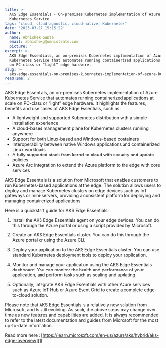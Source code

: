 ```yaml
---
title: >-
  AKS Edge Essentials - On-premises Kubernetes implementation of Azure
  Kubernetes Service
tags: 'cloud, cloud-agnostic, cloud-native, Kubernetes'
date: '2023-03-17 15:15:22'
author:
  name: Abhishek Gupta
  email: abhishekg@omnistrate.com
  picture: ''
excerpt: >-
  AKS Edge Essentials, an on-premises Kubernetes implementation of Azure
  Kubernetes Service that automates running containerized applications at scale
  on PC-class or “light” edge hardware.
slug: >-
  aks-edge-essentials-on-premises-kubernetes-implementation-of-azure-kubernetes-service
readTime: 2
---
```


AKS Edge Essentials, an on-premises Kubernetes implementation of Azure Kubernetes Service that automates running containerized applications at scale on PC-class or “light” edge hardware. It highlights the features, benefits and use cases of AKS Edge Essentials, such as:

 - A lightweight and supported Kubernetes distribution with a simple installation experience 
 - A cloud-based management plane for Kubernetes clusters running anywhere 
 - Support for both Linux-based and Windows-based containers 
 - Interoperability between native Windows applications and containerized Linux workloads 
 - A fully supported stack from kernel to cloud with security and update policies 
 - Azure Arc integration to extend the Azure platform to the edge with core services

AKS Edge Essentials is a solution from Microsoft that enables customers to run Kubernetes-based applications at the edge. The solution allows users to deploy and manage Kubernetes clusters on edge devices such as IoT gateways or mini-servers, providing a consistent platform for deploying and managing containerized applications.

Here is a quickstart guide for AKS Edge Essentials:

1. Install the AKS Edge Essentials agent on your edge devices. You can do this through the Azure portal or using a script provided by Microsoft.

2. Create an AKS Edge Essentials cluster. You can do this through the Azure portal or using the Azure CLI.

3. Deploy your application to the AKS Edge Essentials cluster. You can use standard Kubernetes deployment tools to deploy your application.

4. Monitor and manage your application using the AKS Edge Essentials dashboard. You can monitor the health and performance of your application, and perform tasks such as scaling and updating.

5. Optionally, integrate AKS Edge Essentials with other Azure services such as Azure IoT Hub or Azure Event Grid to create a complete edge-to-cloud solution.

Please note that AKS Edge Essentials is a relatively new solution from Microsoft, and is still evolving. As such, the above steps may change over time as new features and capabilities are added. It is always recommended to refer to the latest documentation and guides from Microsoft for the most up-to-date information.

Read more here : [https://learn.microsoft.com/en-us/azure/aks/hybrid/aks-edge-overview][1] 


  [1]: https://learn.microsoft.com/en-us/azure/aks/hybrid/aks-edge-overview
